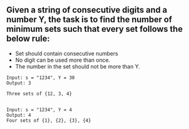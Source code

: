 ## Given a string of consecutive digits and a number Y, the task is to find the number of minimum sets such that every set follows the below rule:

- Set should contain consecutive numbers
- No digit can be used more than once.
- The number in the set should not be more than Y.

```
Input: s = "1234", Y = 30  
Output: 3

Three sets of {12, 3, 4}  


Input: s = "1234", Y = 4 
Output: 4
Four sets of {1}, {2}, {3}, {4} 
```
